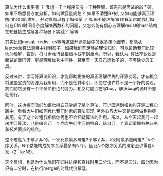 算法为什么重要呢 ？
我想一千个程序员有一千种理解，首先它是面试的敲门砖，
如果不熟悉复杂度分析，如何做容量规划？
如果不清楚B+树,  又如何能够真正理解innodb的索引，并对查询过程了如指掌 ？
如果不能理解hash算法帮助我们如何在O(N)时间复杂度解决两数和的问题，又怎么能有信心去理解redis的hash结构在短链接生成等各种场景下实践？
等等





其实比如mysql、redis、es等等这些开源项目中的很多核心细节，都能从leetcode算法题目中找到影子，如果我们有足够的理论知识，可以帮助我们比较快的理解，否则，将寸步难行甚至根本找不到重点。所以，我认为, 算法不仅仅是面试的敲门砖，更是理解优秀中间件，甚至有一天自己造轮子的，不可缺少的工具。



反过来讲，学习好算法知识，才能帮助更快的真正理解优秀的开源实现，才有机会将这些宝贵的资源为我所用，而不是任其牵引，即使它也许并不是一个好的实现，我们仍然没有一个评价和拒绝的能力。相反可能会在写bug，解决bug的循环中悲壮前行。



同时，这也提示我们如果觉得自己掌握了某个算法，可以回溯到相关的开源工程实践中，看看大牛们如何优化我们朴素的算法实现, 另外业界大牛又是如何做到物尽其用，有了这个过程我相信你再也不会怀疑算法的作用。所以，从今天起我们一起来学习算法，也是给自己一个向大牛们学习的机会，给自己一个真正掌控各种业务和技术要点的机会。



这个题是关于序关系的。一次比较最多确定2个序关系，k次则最多能确定2＾k个序关系。N个数能构成的序关系最多有N!个。因此N个数序关系的确定至少需要k次（2＾k≥N!）。

这个思想，也是为什么我们在归并排序和查找时用二分法，而不是三分、四分因为只有二分时，在执行merge的时候代价最低。

